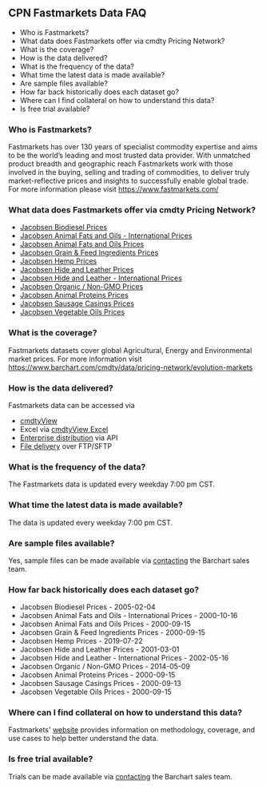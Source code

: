 ## CPN Fastmarkets Data FAQ
* Who is Fastmarkets?
* What data does Fastmarkets offer via cmdty Pricing Network?
* What is the coverage?
* How is the data delivered?
* What is the frequency of the data?
* What time the latest data is made available?
* Are sample files available?
* How far back historically does each dataset go?
* Where can I find collateral on how to understand this data?
* Is free trial available?

### Who is Fastmarkets?
Fastmarkets has over 130 years of specialist commodity expertise and aims to be the world’s leading and most trusted data provider. With unmatched product breadth and geographic reach Fastmarkets work with those involved in the buying, selling and trading of commodities, to deliver truly market-reflective prices and insights to successfully enable global trade.
For more information please visit https://www.fastmarkets.com/

### What data does Fastmarkets offer via cmdty Pricing Network?
* [Jacobsen Biodiesel Prices](https://www.barchart.com/solutions/data/market/FSMK_JCB_BIOFL)
* [Jacobsen Animal Fats and Oils - International Prices](https://www.barchart.com/solutions/data/market/FSMK_JCB_FATINT)
* [Jacobsen Animal Fats and Oils Prices](https://www.barchart.com/solutions/data/market/FSMK_JCB_FATOIL)
* [Jacobsen Grain & Feed Ingredients Prices](https://www.barchart.com/solutions/data/market/FSMK_JCB_GRNFD)
* [Jacobsen Hemp Prices](https://www.barchart.com/solutions/data/market/FSMK_JCB_HEMP)
* [Jacobsen Hide and Leather Prices](https://www.barchart.com/solutions/data/market/FSMK_JCB_HIDE)
* [Jacobsen Hide and Leather - International Prices](https://www.barchart.com/solutions/data/market/FSMK_JCB_HIDINT)
* [Jacobsen Organic / Non-GMO Prices](https://www.barchart.com/solutions/data/market/FSMK_JCB_ORGN)
* [Jacobsen Animal Proteins Prices](https://www.barchart.com/solutions/data/market/FSMK_JCB_PROT)
* [Jacobsen Sausage Casings Prices](https://www.barchart.com/solutions/data/market/FSMK_JCB_SSG)
* [Jacobsen Vegetable Oils Prices](https://www.barchart.com/solutions/data/market/FSMK_JCB_VEGOIL)

### What is the coverage?
Fastmarkets datasets cover global Agricultural, Energy and Environmental market prices. For more information visit https://www.barchart.com/cmdty/data/pricing-network/evolution-markets

### How is the data delivered?
Fastmarkets data can be accessed via
* [cmdtyView](https://www.barchart.com/cmdty/trading/cmdtyview)
* Excel via [cmdtyView Excel](https://www.barchart.com/cmdty/trading/cmdtyview-excel)
* [Enterprise distribution](https://www.barchart.com/cmdty/contact) via API
* [File delivery](https://www.barchart.com/cmdty/contact) over FTP/SFTP

### What is the frequency of the data?
The Fastmarkets data is updated every weekday 7:00 pm CST.

### What time the latest data is made available?
The data is updated every weekday 7:00 pm CST.

### Are sample files available?
Yes, sample files can be made available via [contacting](https://www.barchart.com/cmdty/contact) the Barchart sales team.

### How far back historically does each dataset go?
* Jacobsen Biodiesel Prices - 2005-02-04
* Jacobsen Animal Fats and Oils - International Prices - 2000-10-16
* Jacobsen Animal Fats and Oils Prices - 2000-09-15
* Jacobsen Grain & Feed Ingredients Prices - 2000-09-15
* Jacobsen Hemp Prices - 2019-07-22
* Jacobsen Hide and Leather Prices - 2001-03-01
* Jacobsen Hide and Leather - International Prices - 2002-05-16
* Jacobsen Organic / Non-GMO Prices - 2014-05-09
* Jacobsen Animal Proteins Prices - 2000-09-15
* Jacobsen Sausage Casings Prices - 2000-09-13
* Jacobsen Vegetable Oils Prices - 2000-09-15

### Where can I find collateral on how to understand this data?
Fastmarkets' [website](https://www.fastmarkets.com/about-us/methodology) provides information on methodology, coverage, and use cases to help better understand the data.

### Is free trial available?
Trials can be made available via [contacting](https://www.barchart.com/cmdty/contact) the Barchart sales team.


